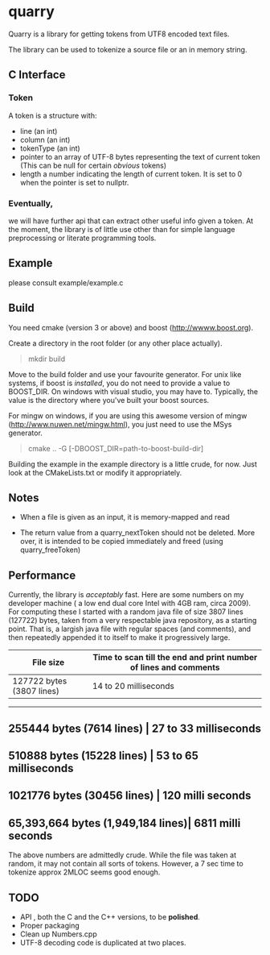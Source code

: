 # quarry

Quarry is a library for getting tokens from  UTF8 encoded text files.

The library can be used to tokenize a source file or an in memory string.

## C Interface

### Token
A token is a structure with:
*  line (an int)
*  column (an int)
*  tokenType (an int)
*  pointer to an array of UTF-8 bytes representing the text of current token (This can be null for certain _obvious_ tokens)
*  length a number indicating the length of current token. It is set to 0 when the pointer is set to nullptr.


### Eventually,

we will have further api that can extract other useful info given a token. At the moment, the library is of little use other than for simple language preprocessing
or  literate programming tools.




## Example
please consult example/example.c

## Build

You need cmake (version 3 or above) and boost (http://wwww.boost.org).

Create a directory in the root folder (or any other place actually).

> mkdir build

Move to the build folder and use your favourite generator. For unix like systems, if boost is *installed*,  you do not need to provide a value to  BOOST_DIR.
On windows with visual studio, you may have to. Typically, the value is the directory where you've built your boost sources.

For mingw on windows, if you are using  this awesome version of mingw (http://www.nuwen.net/mingw.html), you just need to use the MSys generator. 

> cmake .. -G <Your Generator> [-DBOOST_DIR=path-to-boost-build-dir]


Building the example in the example directory is a little crude, for now. Just look at the CMakeLists.txt or modify it appropriately.


## Notes

* When a file is given as an input, it is memory-mapped and read

* The return value from a quarry_nextToken should not be deleted. More over, it is
intended to be copied immediately and freed (using quarry_freeToken) 

## Performance
Currently, the library is *acceptably* fast. Here are some numbers on my developer machine ( a low end dual core Intel with 4GB ram, circa 2009). For computing these I started with a random java file of size 3807 lines (127722) bytes, taken from a very respectable java repository, as a starting point. That is, a largish java file with regular spaces (and comments), and then repeatedly appended it to itself to make it progressively large.




   File size                         |         Time to scan till the end and print number of lines and comments  
  -----------------------------------|---------------------------------------------------------------------------
   127722 bytes (3807 lines)         |  14 to 20 milliseconds                                                    
  -----------------------------------------------------------------------------------------------------------------
   255444 bytes (7614 lines)         | 27 to 33 milliseconds                                                     
  -----------------------------------------------------------------------------------------------------------------
   510888 bytes (15228 lines)        |  53 to 65 milliseconds                                                    
  ---------------------------------------------------------------------------------------------------------------
  1021776 bytes (30456 lines)        | 120 milli seconds                                                         
  -----------------------------------------------------------------------------------------------------------------
   65,393,664 bytes (1,949,184 lines)|  6811 milli seconds                                                       
  -----------------------------------------------------------------------------------------------------------------

The above numbers are admittedly crude. While the file was taken at random, it may not contain all sorts of tokens. However, a 7 sec time to tokenize approx 2MLOC seems
good enough.


## TODO
* API , both the C and the C++ versions, to be **polished**. 
* Proper packaging
* Clean up Numbers.cpp
* UTF-8 decoding code is duplicated at two places.


